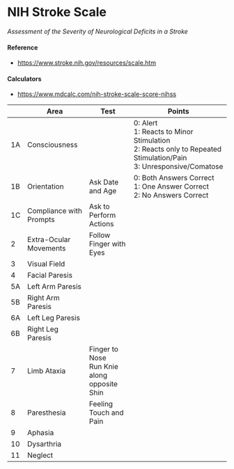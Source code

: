 # NIH Stroke Scale

_Assessment of the Severity of Neurological Deficits in a Stroke_

#### Reference

- https://www.stroke.nih.gov/resources/scale.htm

#### Calculators

- https://www.mdcalc.com/nih-stroke-scale-score-nihss

|| Area | Test | Points |
| --- | --- | --- | --- | 
| 1A | Consciousness || 0: Alert<br>1: Reacts to Minor Stimulation<br>2: Reacts only to Repeated Stimulation/Pain<br>3: Unresponsive/Comatose
| 1B | Orientation | Ask Date and Age | 0: Both Answers Correct<br>1: One Answer Correct<br>2: No Answers Correct
| 1C | Compliance with Prompts | Ask to Perform Actions
| 2 |  Extra-Ocular Movements | Follow Finger with Eyes
| 3 | Visual Field | 
| 4 | Facial Paresis | 
| 5A | Left Arm Paresis | 
| 5B | Right Arm Paresis | 
| 6A | Left Leg Paresis | 
| 6B | Right Leg Paresis | 
| 7 | Limb Ataxia | Finger to Nose<br>Run Knie along opposite Shin
| 8 | Paresthesia | Feeling Touch and Pain
| 9 | Aphasia | 
| 10 | Dysarthria | 
| 11 | Neglect | 